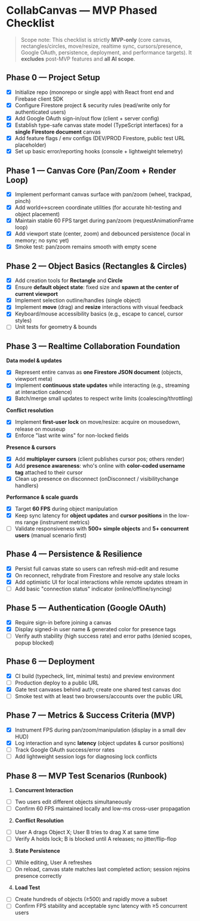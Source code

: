 # CollabCanvas — MVP Phased Checklist

> Scope note: This checklist is strictly **MVP-only** (core canvas, rectangles/circles, move/resize, realtime sync, cursors/presence, Google OAuth, persistence, deployment, and performance targets). It **excludes** post-MVP features and **all AI scope**.

## Phase 0 — Project Setup
- [x] Initialize repo (monorepo or single app) with React front end and Firebase client SDK
- [x] Configure Firestore project & security rules (read/write only for authenticated users)
- [x] Add Google OAuth sign-in/out flow (client + server config)
- [x] Establish type-safe canvas state model (TypeScript interfaces) for a **single Firestore document** canvas
- [x] Add feature flags / env configs (DEV/PROD Firestore, public test URL placeholder)
- [x] Set up basic error/reporting hooks (console + lightweight telemetry)

## Phase 1 — Canvas Core (Pan/Zoom + Render Loop)
- [x] Implement performant canvas surface with pan/zoom (wheel, trackpad, pinch)
- [x] Add world↔screen coordinate utilities (for accurate hit-testing and object placement)
- [x] Maintain stable 60 FPS target during pan/zoom (requestAnimationFrame loop)
- [x] Add viewport state (center, zoom) and debounced persistence (local in memory; no sync yet)
- [x] Smoke test: pan/zoom remains smooth with empty scene

## Phase 2 — Object Basics (Rectangles & Circles)
- [x] Add creation tools for **Rectangle** and **Circle**
- [x] Ensure **default object state**: fixed size and **spawn at the center of current viewport**
- [x] Implement selection outline/handles (single object)
- [x] Implement **move** (drag) and **resize** interactions with visual feedback
- [x] Keyboard/mouse accessibility basics (e.g., escape to cancel, cursor styles)
- [ ] Unit tests for geometry & bounds

## Phase 3 — Realtime Collaboration Foundation
**Data model & updates**
- [x] Represent entire canvas as **one Firestore JSON document** (objects, viewport meta)
- [x] Implement **continuous state updates** while interacting (e.g., streaming at interaction cadence)
- [x] Batch/merge small updates to respect write limits (coalescing/throttling)

**Conflict resolution**
- [x] Implement **first-user lock** on move/resize: acquire on mousedown, release on mouseup
- [x] Enforce "last write wins" for non-locked fields

**Presence & cursors**
- [x] Add **multiplayer cursors** (client publishes cursor pos; others render)
- [x] Add **presence awareness**: who's online with **color-coded username tag** attached to their cursor
- [x] Clean up presence on disconnect (onDisconnect / visibilitychange handlers)

**Performance & scale guards**
- [x] Target **60 FPS** during object manipulation
- [x] Keep sync latency for **object updates** and **cursor positions** in the low-ms range (instrument metrics)
- [ ] Validate responsiveness with **500+ simple objects** and **5+ concurrent users** (manual scenario first)

## Phase 4 — Persistence & Resilience
- [x] Persist full canvas state so users can refresh mid-edit and resume
- [x] On reconnect, rehydrate from Firestore and resolve any stale locks
- [x] Add optimistic UI for local interactions while remote updates stream in
- [ ] Add basic "connection status" indicator (online/offline/syncing)

## Phase 5 — Authentication (Google OAuth)
- [x] Require sign-in before joining a canvas
- [x] Display signed-in user name & generated color for presence tags
- [ ] Verify auth stability (high success rate) and error paths (denied scopes, popup blocked)

## Phase 6 — Deployment
- [x] CI build (typecheck, lint, minimal tests) and preview environment
- [ ] Production deploy to a public URL
- [x] Gate test canvases behind auth; create one shared test canvas doc
- [ ] Smoke test with at least two browsers/accounts over the public URL

## Phase 7 — Metrics & Success Criteria (MVP)
- [x] Instrument FPS during pan/zoom/manipulation (display in a small dev HUD)
- [x] Log interaction and sync **latency** (object updates & cursor positions)
- [ ] Track Google OAuth success/error rates
- [ ] Add lightweight session logs for diagnosing lock conflicts

## Phase 8 — MVP Test Scenarios (Runbook)
1) **Concurrent Interaction**
- [ ] Two users edit different objects simultaneously
- [ ] Confirm 60 FPS maintained locally and low-ms cross-user propagation

2) **Conflict Resolution**
- [ ] User A drags Object X; User B tries to drag X at same time
- [ ] Verify A holds lock; B is blocked until A releases; no jitter/flip-flop

3) **State Persistence**
- [ ] While editing, User A refreshes
- [ ] On reload, canvas state matches last completed action; session rejoins presence correctly

4) **Load Test**
- [ ] Create hundreds of objects (≥500) and rapidly move a subset
- [ ] Confirm FPS stability and acceptable sync latency with ≥5 concurrent users

